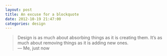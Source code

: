 ```yaml
---
layout: post 
title: An excuse for a blockquote
date: 2012-10-19 21:47:00
categories: design
---
```

> Design is as much about absorbing things as it is creating them. It&#8217;s as much about removing things as it is adding new ones.
<br>— Me, just now
